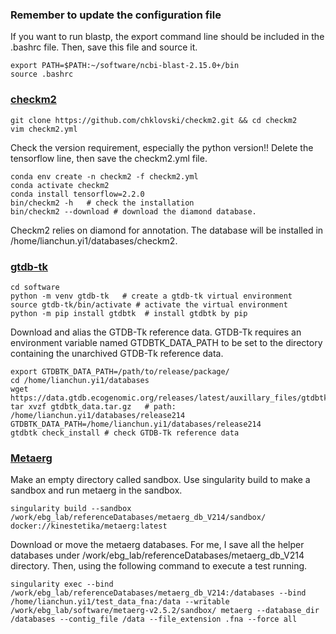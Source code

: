 ### Remember to update the configuration file 
If you want to run blastp, the export command line should be included in the .bashrc file. Then, save this file and source it.

    export PATH=$PATH:~/software/ncbi-blast-2.15.0+/bin
    source .bashrc
    
### [checkm2](https://github.com/chklovski/CheckM2)


    git clone https://github.com/chklovski/checkm2.git && cd checkm2
    vim checkm2.yml
Check the version requirement, especially the python version!! 
Delete the tensorflow line, then save the checkm2.yml file.

    conda env create -n checkm2 -f checkm2.yml
    conda activate checkm2
    conda install tensorflow=2.2.0    
    bin/checkm2 -h   # check the installation
    bin/checkm2 --download # download the diamond database.  

Checkm2 relies on diamond for annotation.
The database will be installed in /home/lianchun.yi1/databases/checkm2.

### [gtdb-tk](https://ecogenomics.github.io/GTDBTk/installing/bioconda.html#step-1-install-conda-if-not-already-done)

    cd software
    python -m venv gtdb-tk   # create a gtdb-tk virtual environment
    source gtdb-tk/bin/activate # activate the virtual environment
    python -m pip install gtdbtk  # install gtdbtk by pip
Download and alias the GTDB-Tk reference data. 
GTDB-Tk requires an environment variable named GTDBTK_DATA_PATH to be set to the directory
containing the unarchived GTDB-Tk reference data.

    export GTDBTK_DATA_PATH=/path/to/release/package/
    cd /home/lianchun.yi1/databases
    wget https://data.gtdb.ecogenomic.org/releases/latest/auxillary_files/gtdbtk_data.tar.gz
    tar xvzf gtdbtk_data.tar.gz   # path: /home/lianchun.yi1/databases/release214
    GTDBTK_DATA_PATH=/home/lianchun.yi1/databases/release214
    gtdbtk check_install # check GTDB-Tk reference data

### [Metaerg](https://github.com/kinestetika/MetaErg/tree/master)
Make an empty directory called sandbox. Use singularity build to make a sandbox and run metaerg in the sandbox.

    singularity build --sandbox /work/ebg_lab/referenceDatabases/metaerg_db_V214/sandbox/ docker://kinestetika/metaerg:latest

Download or move the metaerg databases. For me, I save all the helper databases under /work/ebg_lab/referenceDatabases/metaerg_db_V214 directory. Then, using the following command to execute a test running.

    singularity exec --bind /work/ebg_lab/referenceDatabases/metaerg_db_V214:/databases --bind /home/lianchun.yi1/test_data_fna:/data --writable /work/ebg_lab/software/metaerg-v2.5.2/sandbox/ metaerg --database_dir /databases --contig_file /data --file_extension .fna --force all

    

